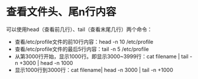 # 查看文件头、尾n行内容

可以使用head（查看前几行）、tail（查看末尾几行）两个命令：

- 查看/etc/profile文件的前10行内容：head -n 10 /etc/profile
- 查看/etc/profile文件的最后5行内容：tail -n 5 /etc/profile
- 从第3000行开始，显示1000行。即显示3000~3999行：cat filename | tail -n +3000 | head -n 1000
- 显示1000行到3000行：cat filename| head -n 3000 | tail -n +1000

